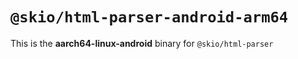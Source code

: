 # `@skio/html-parser-android-arm64`

This is the **aarch64-linux-android** binary for `@skio/html-parser`
